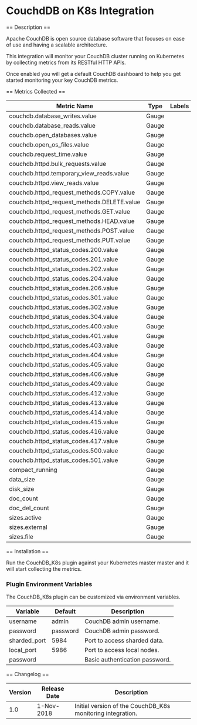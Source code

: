 CouchdDB on K8s Integration
===========================

== Description ==

Apache CouchDB is open source database software that focuses on ease of use and having a scalable architecture.

This integration will monitor your CouchDB cluster running on Kubernetes by collecting metrics from its RESTful HTTP APIs.

Once enabled you will get a default CouchDB dashboard to help you get started monitoring your key CouchDB metrics.

== Metrics Collected ==

|Metric Name                                                         |Type   |Labels      |Unit       |Description                                                                    |
|--------------------------------------------------------------------|-------|------------|-----------|-------------------------------------------------------------------------------|
|couchdb.database_writes.value                                       |Gauge  |            |           |                               |
|couchdb.database_reads.value                                        |Gauge  |            |           |                                           |
|couchdb.open_databases.value                                        |Gauge  |            |                                                     |
|couchdb.open_os_files.value                                         |Gauge  |            |           |                                                  |
|couchdb.request_time.value                                          |Gauge  |            |                                                         |
|couchdb.httpd.bulk_requests.value                                   |Gauge  |            |           |                                                   |
|couchdb.httpd.temporary_view_reads.value                            |Gauge  |            |           |                      |
|couchdb.httpd.view_reads.value                                      |Gauge  |            |           |                                                   |
|couchdb.httpd_request_methods.COPY.value                            |Gauge  |            |           |    |
|couchdb.httpd_request_methods.DELETE.value  |Gauge | | | |
|couchdb.httpd_request_methods.GET.value  |Gauge | | | |
|couchdb.httpd_request_methods.HEAD.value |Gauge | | | |
|couchdb.httpd_request_methods.POST.value |Gauge | | | |
|couchdb.httpd_request_methods.PUT.value |Gauge | | | |
|couchdb.httpd_status_codes.200.value |Gauge | | | |
|couchdb.httpd_status_codes.201.value |Gauge | | | |
|couchdb.httpd_status_codes.202.value |Gauge | | | |
|couchdb.httpd_status_codes.204.value |Gauge | | | |
|couchdb.httpd_status_codes.206.value |Gauge | | | |
|couchdb.httpd_status_codes.301.value |Gauge | | | |
|couchdb.httpd_status_codes.302.value |Gauge | | | |
|couchdb.httpd_status_codes.304.value |Gauge | | | |
|couchdb.httpd_status_codes.400.value |Gauge | | | |
|couchdb.httpd_status_codes.401.value |Gauge | | | |
|couchdb.httpd_status_codes.403.value |Gauge | | | |
|couchdb.httpd_status_codes.404.value |Gauge | | | |
|couchdb.httpd_status_codes.405.value |Gauge | | | |
|couchdb.httpd_status_codes.406.value |Gauge | | | |
|couchdb.httpd_status_codes.409.value |Gauge | | | |
|couchdb.httpd_status_codes.412.value |Gauge | | | |
|couchdb.httpd_status_codes.413.value |Gauge | | | |
|couchdb.httpd_status_codes.414.value |Gauge | | | |
|couchdb.httpd_status_codes.415.value |Gauge | | | |
|couchdb.httpd_status_codes.416.value |Gauge | | | |
|couchdb.httpd_status_codes.417.value |Gauge | | | |
|couchdb.httpd_status_codes.500.value |Gauge | | | |
|couchdb.httpd_status_codes.501.value |Gauge | | | |
|compact_running |Gauge | | | |
|data_size |Gauge | | | |
|disk_size |Gauge | | | |
|doc_count |Gauge | | | |
|doc_del_count |Gauge | | | |
|sizes.active |Gauge | | | |
|sizes.external |Gauge | | | |
|sizes.file |Gauge | | | |

== Installation ==

Run the CouchDB_K8s plugin against your Kubernetes master master and it will start collecting the metrics.


### Plugin Environment Variables

The CouchDB_K8s plugin can be customized via environment variables.

|Variable        |Default              |Description                                           |
|----------------|---------------------|------------------------------------------------------|
|username        |admin                |CouchDB admin username.                               |
|password        |password             |CouchDB admin password.                               |
|sharded_port    |5984                 |Port to access sharded data.                          |
|local_port      |5986                 |Port to access local nodes.                           |
|password        |                     |Basic authentication password.                        |


== Changelog ==

|Version|Release Date|Description                                                 |
|-------|------------|------------------------------------------------------------|
|1.0    |1-Nov-2018  |Initial version of the CouchDB_K8s monitoring integration.  |

